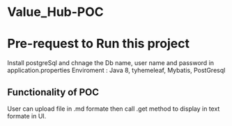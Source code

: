 # Value_Hub-POC
# Pre-request to Run this project

Install postgreSql and chnage the Db name, user name and password in application.properties
Enviroment : Java 8, tyhemeleaf, Mybatis, PostGresql

## Functionality of POC ##

User can upload file in .md formate then call .get method to display in text formate in UI.
